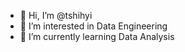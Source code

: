 - 👋 Hi, I’m @tshihyi
- 👀 I’m interested in Data Engineering
- 🌱 I’m currently learning Data Analysis

<!---
tshihyi/tshihyi is a ✨ special ✨ repository because its `README.md` (this file) appears on your GitHub profile.
You can click the Preview link to take a look at your changes.
--->
